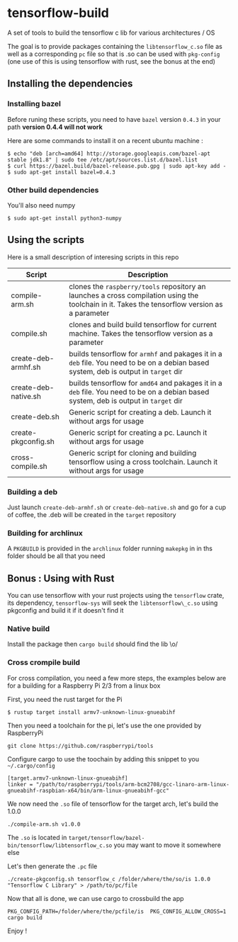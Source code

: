 # tensorflow-build

A set of tools to build the tensorflow c lib for various architectures / OS

The goal is to provide packages containing the `libtensorflow_c.so` file as well as a corresponding `pc` file so that is .so can be used with `pkg-config` (one use of this is using tensorflow with rust, see the bonus at the end)

## Installing the dependencies

### Installing bazel
Before runing these scripts, you need to have `bazel` version `0.4.3` in your path **version 0.4.4 will not work** 

Here are some commands to install it on a recent ubuntu machine :

```
$ echo "deb [arch=amd64] http://storage.googleapis.com/bazel-apt stable jdk1.8" | sudo tee /etc/apt/sources.list.d/bazel.list
$ curl https://bazel.build/bazel-release.pub.gpg | sudo apt-key add -
$ sudo apt-get install bazel=0.4.3
```

### Other build dependencies

You'll also need numpy 

```
$ sudo apt-get install python3-numpy
```

## Using the scripts

Here is a small description of interesing scripts in this repo

Script | Description
--- | ---
compile-arm.sh | clones the `raspberry/tools` repository an launches a cross compilation using the toolchain in it. Takes the tensorflow version as a parameter
compile.sh | clones and build build tensorflow for current machine. Takes the tensorflow version as a parameter
create-deb-armhf.sh | builds tensorflow for `armhf` and pakages it in a `deb` file. You need to be on a debian based system, deb is output in `target` dir
create-deb-native.sh | builds tensorflow for `amd64` and pakages it in a `deb` file. You need to be on a debian based system, deb is output in `target` dir
create-deb.sh | Generic script for creating a deb. Launch it without args for usage
create-pkgconfig.sh | Generic script for creating a pc. Launch it without args for usage
cross-compile.sh | Generic script for cloning and building tensorflow using a cross toolchain. Launch it without args for usage

### Building a deb

Just launch `create-deb-armhf.sh` or `create-deb-native.sh` and go for a cup of coffee, the .deb will be created in the `target` repository 

### Building for archlinux

A `PKGBUILD` is provided in the `archlinux` folder running `makepkg` in in ths folder should be all that you need


## Bonus : Using with Rust

You can use tensorflow with your rust projects using the `tensorflow` crate, its dependency, `tensorflow-sys` will seek the `libtensorflow\_c.so` using pkgconfig and build it if it doesn't find it

### Native build

Install the package then `cargo build` should find the lib \o/


### Cross crompile build

For cross compilation, you need a few more steps, the examples below are for a building for a Raspberry Pi 2/3 from a linux box

First, you need the rust target for the Pi

```
$ rustup target install armv7-unknown-linux-gnueabihf
```

Then you need a toolchain for the pi, let's use the one provided by RaspberryPi 

```
git clone https://github.com/raspberrypi/tools
```

Configure cargo to use the toochain by adding this snippet to you `~/.cargo/config`

```
[target.armv7-unknown-linux-gnueabihf]
linker = "/path/to/raspberrypi/tools/arm-bcm2708/gcc-linaro-arm-linux-gnueabihf-raspbian-x64/bin/arm-linux-gnueabihf-gcc"

```

We now need the `.so` file of tensorflow for the target arch, let's build the 1.0.0

```
./compile-arm.sh v1.0.0
```

The `.so` is located in `target/tensorflow/bazel-bin/tensorflow/libtensorflow_c.so` you may want to move it somewhere else

Let's then generate the `.pc` file

```
./create-pkgconfig.sh tensorflow_c /folder/where/the/so/is 1.0.0 "Tensorflow C Library" > /path/to/pc/file
```

Now that all is done, we can use cargo to crossbuild the app

```
PKG_CONFIG_PATH=/folder/where/the/pcfile/is  PKG_CONFIG_ALLOW_CROSS=1 cargo build
```

Enjoy !



